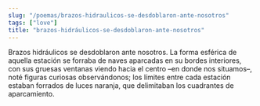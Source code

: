 ```yaml
---
slug: "/poemas/brazos-hidraulicos-se-desdoblaron-ante-nosotros"
tags: ["love"]
title: "brazos-hidráulicos-se-desdoblaron-ante-nosotros"
---
```

Brazos hidráulicos se desdoblaron ante nosotros. La forma esférica de aquella estación se forraba de naves aparcadas en su bordes interiores, con sus gruesas ventanas viendo hacia el centro –en donde nos situamos–, noté figuras curiosas observándonos; los límites entre cada estación estaban forrados de luces naranja, que delimitaban los cuadrantes de aparcamiento.